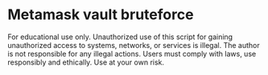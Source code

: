 # Metamask vault bruteforce
For educational use only. Unauthorized use of this script for gaining unauthorized access to systems, networks, or services is illegal. The author is not responsible for any illegal actions. Users must comply with laws, use responsibly and ethically. Use at your own risk.
